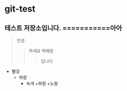 # git-test
테스트 저장소입니다.
===========아아
--------
>안녕
> >하세요
> >박해원
> > >입니다

* 빨강
  * 파랑
    * 녹색
+파랑
   +노랑

